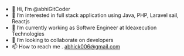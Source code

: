 - 👋 Hi, I’m @abhiGitCoder
- 👀 I’m interested in full stack application using Java, PHP,  Laravel sail, Reactjs
- 🌱 I’m currently working as Softwre Engineer at Ideaxecution Technologies
- 💞️ I’m looking to collaborate on developers
- 📫 How to reach me . abhick006@gmail.com

<!---
abhiGitCoder/abhiGitCoder is a ✨ special ✨ repository because its `README.md` (this file) appears on your GitHub profile.
You can click the Preview link to take a look at your changes.
--->
